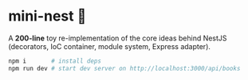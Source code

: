 # mini-nest 🐣

A **200-line** toy re-implementation of the core ideas behind NestJS
(decorators, IoC container, module system, Express adapter).

```bash
npm i       # install deps
npm run dev # start dev server on http://localhost:3000/api/books

